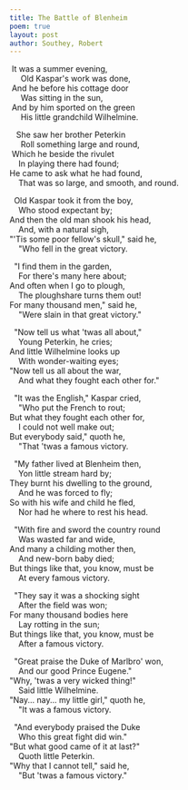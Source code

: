 ```yaml
---
title: The Battle of Blenheim
poem: true
layout: post
author: Southey, Robert
---
```

&nbsp;It was a summer evening,  
&nbsp;&nbsp;&nbsp;&nbsp; Old Kaspar's work was done,  
&nbsp;And he before his cottage door  
&nbsp;&nbsp;&nbsp;&nbsp; Was sitting in the sun,  
&nbsp;And by him sported on the green  
&nbsp;&nbsp;&nbsp;&nbsp; His little grandchild Wilhelmine.  

&nbsp;&nbsp; She saw her brother Peterkin  
&nbsp;&nbsp;&nbsp;&nbsp; Roll something large and round,  
&nbsp;Which he beside the rivulet  
&nbsp;&nbsp;&nbsp; In playing there had found;  
He came to ask what he had found,  
&nbsp;&nbsp;&nbsp; That was so large, and smooth, and round.  

&nbsp; Old Kaspar took it from the boy,  
&nbsp;&nbsp;&nbsp; Who stood expectant by;  
And then the old man shook his head,  
&nbsp;&nbsp;&nbsp; And, with a natural sigh,  
&quot;'Tis some poor fellow's skull,&quot; said he,  
&nbsp;&nbsp;&nbsp; &quot;Who fell in the great victory.  

&nbsp; &quot;I find them in the garden,  
&nbsp;&nbsp;&nbsp; For there's many here about;  
And often when I go to plough,  
&nbsp;&nbsp;&nbsp; The ploughshare turns them out!  
For many thousand men,&quot; said he,  
&nbsp;&nbsp;&nbsp; &quot;Were slain in that great victory.&quot;  

&nbsp; &quot;Now tell us what 'twas all about,&quot;  
&nbsp;&nbsp;&nbsp; Young Peterkin, he cries;  
And little Wilhelmine looks up  
&nbsp;&nbsp;&nbsp; With wonder-waiting eyes;  
&quot;Now tell us all about the war,  
&nbsp;&nbsp;&nbsp; And what they fought each other for.&quot;  

&nbsp; &quot;It was the English,&quot; Kaspar cried,  
&nbsp;&nbsp;&nbsp; &quot;Who put the French to rout;  
But what they fought each other for,  
&nbsp;&nbsp;&nbsp; I could not well make out;  
But everybody said,&quot; quoth he,  
&nbsp;&nbsp;&nbsp; &quot;That 'twas a famous victory.  

&nbsp; &quot;My father lived at Blenheim then,  
&nbsp;&nbsp;&nbsp; Yon little stream hard by;  
They burnt his dwelling to the ground,  
&nbsp;&nbsp;&nbsp; And he was forced to fly;  
So with his wife and child he fled,  
&nbsp;&nbsp;&nbsp; Nor had he where to rest his head.  

&nbsp; &quot;With fire and sword the country round  
&nbsp;&nbsp;&nbsp; Was wasted far and wide,  
And many a childing mother then,  
&nbsp;&nbsp;&nbsp; And new-born baby died;  
But things like that, you know, must be  
&nbsp;&nbsp;&nbsp; At every famous victory.  

&nbsp; &quot;They say it was a shocking sight  
&nbsp;&nbsp;&nbsp; After the field was won;  
For many thousand bodies here  
&nbsp;&nbsp;&nbsp; Lay rotting in the sun;  
But things like that, you know, must be  
&nbsp;&nbsp;&nbsp; After a famous victory.  

&nbsp; &quot;Great praise the Duke of Marlbro' won,  
&nbsp;&nbsp;&nbsp; And our good Prince Eugene.&quot;  
&quot;Why, 'twas a very wicked thing!&quot;  
&nbsp;&nbsp;&nbsp; Said little Wilhelmine.  
&quot;Nay... nay... my little girl,&quot; quoth he,  
&nbsp;&nbsp;&nbsp; &quot;It was a famous victory.  

&nbsp; &quot;And everybody praised the Duke  
&nbsp;&nbsp;&nbsp; Who this great fight did win.&quot;  
&quot;But what good came of it at last?&quot;  
&nbsp;&nbsp;&nbsp; Quoth little Peterkin.  
&quot;Why that I cannot tell,&quot; said he,  
&nbsp;&nbsp;&nbsp; &quot;But 'twas a famous victory.&quot;


